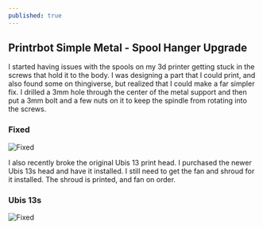 ```yaml
---
published: true
---
```

## Printrbot Simple Metal - Spool Hanger Upgrade

I started having issues with the spools on my 3d printer getting stuck in the screws that hold it to the body.  I was designing a part that I could print, and also found some on thingiverse, but realized that I could make a far simpler fix.  I drilled a 3mm hole through the center of the metal support and then put a 3mm bolt and a few nuts on it to keep the spindle from rotating into the screws.

### Fixed
![Fixed]({{site.baseurl}}//images/20171112/fixformetalspoolholder.png)

I also recently broke the original Ubis 13 print head.  I purchased the newer Ubis 13s head and have it installed.  I still need to get the fan and shroud for it installed.  The shroud is printed, and fan on order.

### Ubis 13s
![Fixed]({{site.baseurl}}//images/20171112/ubis13s.png)